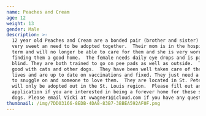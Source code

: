 ```yaml
---
name: Peaches and Cream
age: 12
weight: 13
gender: Male
description: >-
  12 year old Peaches and Cream are a bonded pair (brother and sister) that are
  very sweet an need to be adopted together.  Their mom is in the hospital long
  term and will no longer be able to care for them and she is very worried about
  finding them a good home.  The female needs daily eye drops and is partially
  blind. They are both trained to go on pee pads as well as outside.  They are
  good with cats and other dogs.  They have been well taken care of their whole
  lives and are up to date on vaccinations and fixed. They just need a warm bed
  to snuggle on and someone to love them.  They are located in St. Peters,MO and
  will only be adopted out in the St. Louis region.  Please fill out an
  application if you are interested in being a forever home for these sweet
  dogs. Please email Vicki at vwagner1@icloud.com if you have any questions.
thumbnail: /img/7DD03166-8EDB-4DA8-83B7-3BBEA592AF0F.png
---
```


